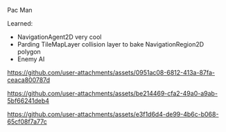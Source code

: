 Pac Man

Learned:

* NavigationAgent2D very cool
* Parding TileMapLayer collision layer to bake NavigationRegion2D polygon 
* Enemy AI

https://github.com/user-attachments/assets/0951ac08-6812-413a-87fa-ceaca800787d



https://github.com/user-attachments/assets/be214469-cfa2-49a0-a9ab-5bf66241deb4



https://github.com/user-attachments/assets/e3f1d6d4-de99-4b6c-b068-65cf08f7a77c


